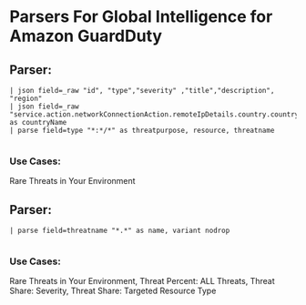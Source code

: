 # Parsers For Global Intelligence for Amazon GuardDuty

## Parser:
```
| json field=_raw "id", "type","severity" ,"title","description", "region"
| json field=_raw "service.action.networkConnectionAction.remoteIpDetails.country.countryName" as countryName
| parse field=type "*:*/*" as threatpurpose, resource, threatname
 
```
### Use Cases:
Rare Threats in Your Environment



## Parser:
```
| parse field=threatname "*.*" as name, variant nodrop 
 
```
### Use Cases:
Rare Threats in Your Environment, Threat Percent: ALL Threats, Threat Share: Severity, Threat Share: Targeted Resource Type


